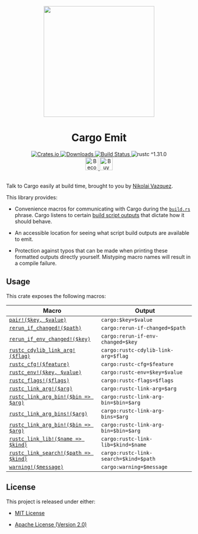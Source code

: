 <div align="center">
    <a href="https://github.com/nvzqz/cargo-emit">
        <img src="https://raw.githubusercontent.com/nvzqz/cargo-emit/assets/logo.svg?sanitize=true"
             width="300"
             height="300">
    </a>
    <h1>Cargo Emit</h1>
    <a href="https://crates.io/crates/cargo-emit">
        <img src="https://img.shields.io/crates/v/cargo-emit.svg" alt="Crates.io">
        <img src="https://img.shields.io/crates/d/cargo-emit.svg" alt="Downloads">
    </a>
    <a href="https://travis-ci.com/nvzqz/cargo-emit">
        <img src="https://travis-ci.com/nvzqz/cargo-emit.svg?branch=master" alt="Build Status">
    </a>
    <img src="https://img.shields.io/badge/rustc-^1.31.0-blue.svg" alt="rustc ^1.31.0">
    <br>
    <a href="https://www.patreon.com/nvzqz">
        <img src="https://c5.patreon.com/external/logo/become_a_patron_button.png" alt="Become a Patron!" height="35">
    </a>
    <a href="https://www.paypal.me/nvzqz">
        <img src="https://buymecoffee.intm.org/img/button-paypal-white.png" alt="Buy me a coffee" height="35">
    </a>
    <br><br>
</div>

Talk to Cargo easily at build time, brought to you by [Nikolai Vazquez].

This library provides:

- Convenience macros for communicating with Cargo during the [`build.rs`]
  phrase. Cargo listens to certain [build script outputs] that dictate how
  it should behave.

- An accessible location for seeing what script build outputs are available
  to emit.

- Protection against typos that can be made when printing these formatted
  outputs directly yourself. Mistyping macro names will result in a compile
  failure.

[Nikolai Vazquez]:      https://twitter.com/NikolaiVazquez
[`build.rs`]:           https://doc.rust-lang.org/cargo/reference/build-scripts.html
[build script outputs]: https://doc.rust-lang.org/cargo/reference/build-scripts.html#outputs-of-the-build-script

## Usage

This crate exposes the following macros:

| Macro                                  | Output                                |
|----------------------------------------|---------------------------------------|
| [`pair!($key, $value)`]                | `cargo:$key=$value`                   |
| [`rerun_if_changed!($path)`]           | `cargo:rerun-if-changed=$path`        |
| [`rerun_if_env_changed!($key)`]        | `cargo:rerun-if-env-changed=$key`     |
| [`rustc_cdylib_link_arg!($flag)`]      | `cargo:rustc-cdylib-link-arg=$flag`   |
| [`rustc_cfg!($feature)`]               | `cargo:rustc-cfg=$feature`            |
| [`rustc_env!($key, $value)`]           | `cargo:rustc-env=$key=$value`         |
| [`rustc_flags!($flags)`]               | `cargo:rustc-flags=$flags`            |
| [`rustc_link_arg!($arg)`]              | `cargo:rustc-link-arg=$arg`           |
| [`rustc_link_arg_bin!($bin => $arg)`]  | `cargo:rustc-link-arg-bin=$bin=$arg`  |
| [`rustc_link_arg_bins!($arg)`]         | `cargo:rustc-link-arg-bins=$arg`      |
| [`rustc_link_arg_bin!($bin => $arg)`]  | `cargo:rustc-link-arg-bin=$bin=$arg`  |
| [`rustc_link_lib!($name => $kind)`]    | `cargo:rustc-link-lib=$kind=$name`    |
| [`rustc_link_search!($path => $kind)`] | `cargo:rustc-link-search=$kind=$path` |
| [`warning!($message)`]                 | `cargo:warning=$message`              |

[`pair!($key, $value)`]:                  https://docs.rs/cargo-emit/0.1.0/cargo_emit/macro.pair.html
[`rerun_if_changed!($path)`]:      https://docs.rs/cargo-emit/0.1.0/cargo_emit/macro.rerun_if_changed.html
[`rerun_if_env_changed!($key)`]:  https://docs.rs/cargo-emit/0.1.0/cargo_emit/macro.rerun_if_env_changed.html
[`rustc_cdylib_link_arg!($flag)`]: https://docs.rs/cargo-emit/0.1.0/cargo_emit/macro.rustc_cdylib_link_arg.html
[`rustc_cfg!($feature)`]:             https://docs.rs/cargo-emit/0.1.0/cargo_emit/macro.rustc_cfg.html
[`rustc_env!($key, $value)`]:             https://docs.rs/cargo-emit/0.1.0/cargo_emit/macro.rustc_env.html
[`rustc_flags!($flags)`]:           https://docs.rs/cargo-emit/0.1.0/cargo_emit/macro.rustc_flags.html
[`rustc_link_arg!($arg)`]:        https://docs.rs/cargo-emit/0.1.0/cargo_emit/macro.rustc_link_arg.html
[`rustc_link_arg_bin!($bin => $arg)`]:    https://docs.rs/cargo-emit/0.1.0/cargo_emit/macro.rustc_link_arg_bin.html
[`rustc_link_arg_bins!($arg)`]:   https://docs.rs/cargo-emit/0.1.0/cargo_emit/macro.rustc_link_arg_bins.html
[`rustc_link_arg_bin!($bin => $arg)`]:    https://docs.rs/cargo-emit/0.1.0/cargo_emit/macro.rustc_link_arg_bin.html
[`rustc_link_lib!($name => $kind)`]:        https://docs.rs/cargo-emit/0.1.0/cargo_emit/macro.rustc_link_lib.html
[`rustc_link_search!($path => $kind)`]:     https://docs.rs/cargo-emit/0.1.0/cargo_emit/macro.rustc_link_search.html
[`warning!($message)`]:               https://docs.rs/cargo-emit/0.1.0/cargo_emit/macro.warning.html

## License

This project is released under either:

- [MIT License](https://github.com/nvzqz/cargo-emit/blob/master/LICENSE-MIT)

- [Apache License (Version 2.0)](https://github.com/nvzqz/cargo-emit/blob/master/LICENSE-APACHE)
